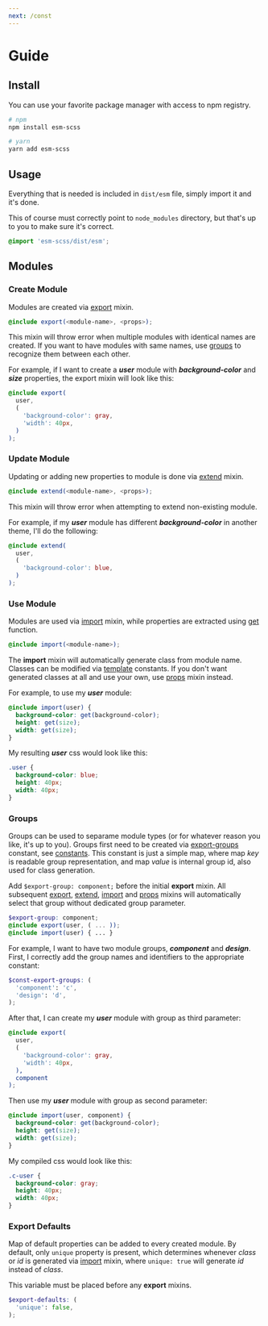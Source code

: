```yaml
---
next: /const
---
```


# Guide

## Install

You can use your favorite package manager with access to npm registry.

```bash
# npm
npm install esm-scss

# yarn
yarn add esm-scss
```

## Usage

Everything that is needed is included in `dist/esm` file, simply import it and
it's done.

<Tip>

This of course must correctly point to `node_modules` directory, but that's up
to you to make sure it's correct.

</Tip>

```scss
@import 'esm-scss/dist/esm';
```

## Modules

### Create Module

Modules are created via [export](/mixin.md#export) mixin.

```scss
@include export(<module-name>, <props>);
```

<Tip>

This mixin will throw error when multiple modules with identical names are
created. If you want to have modules with same names, use [groups](#groups) to
recognize them between each other.

</Tip>

For example, if I want to create a **_user_** module with **_background-color_**
and **_size_** properties, the export mixin will look like this:

```scss
@include export(
  user,
  (
    'background-color': gray,
    'width': 40px,
  )
);
```

### Update Module

Updating or adding new properties to module is done via
[extend](/mixin.md#extend) mixin.

```scss
@include extend(<module-name>, <props>);
```

<Tip>

This mixin will throw error when attempting to extend non-existing module.

</Tip>

For example, if my **_user_** module has different **_background-color_** in
another theme, I'll do the following:

```scss
@include extend(
  user,
  (
    'background-color': blue,
  )
);
```

### Use Module

Modules are used via [import](/mixin.md#import) mixin, while properties are
extracted using [get](/fn.md#get) function.

```scss
@include import(<module-name>);
```

<Tip>

The **import** mixin will automatically generate class from module name. Classes
can be modified via [template](/const.md#template) constants. If you don't want
generated classes at all and use your own, use [props](/mixin.md#props) mixin
instead.

</Tip>

For example, to use my **_user_** module:

```scss
@include import(user) {
  background-color: get(background-color);
  height: get(size);
  width: get(size);
}
```

My resulting **_user_** css would look like this:

```css
.user {
  background-color: blue;
  height: 40px;
  width: 40px;
}
```

### Groups

Groups can be used to separame module types (or for whatever reason you like,
it's up to you). Groups first need to be created via
[export-groups](/const.md#export-groups) constant, see [constants](/const.md).
This constant is just a simple map, where map _key_ is readable group
representation, and map _value_ is internal group id, also used for class
generation.

<Tip>

Add `$export-group: component;` before the initial **export** mixin. All
subsequent [export](/mixin.md#export), [extend](/mixin.md#extend),
[import](/mixin.md#import) and [props](/mixin.md#props) mixins will
automatically select that group without dedicated group parameter.

```scss
$export-group: component;
@include export(user, ( ... ));
@include import(user) { ... }
```

</Tip>

For example, I want to have two module groups, **_component_** and **_design_**.
First, I correctly add the group names and identifiers to the appropriate
constant:

```scss
$const-export-groups: (
  'component': 'c',
  'design': 'd',
);
```

After that, I can create my **_user_** module with group as third parameter:

```scss
@include export(
  user,
  (
    'background-color': gray,
    'width': 40px,
  ),
  component
);
```

Then use my **_user_** module with group as second parameter:

```scss
@include import(user, component) {
  background-color: get(background-color);
  height: get(size);
  width: get(size);
}
```

My compiled css would look like this:

```css
.c-user {
  background-color: gray;
  height: 40px;
  width: 40px;
}
```

### Export Defaults

Map of default properties can be added to every created module. By default, only
`unique` property is present, which determines whenever _class_ or _id_ is
generated via [import](/mixin.md#import) mixin, where `unique: true` will
generate _id_ instead of _class_.

<Tip type="warn">

This variable must be placed before any **export** mixins.

</Tip>

```scss
$export-defaults: (
  'unique': false,
);
```

